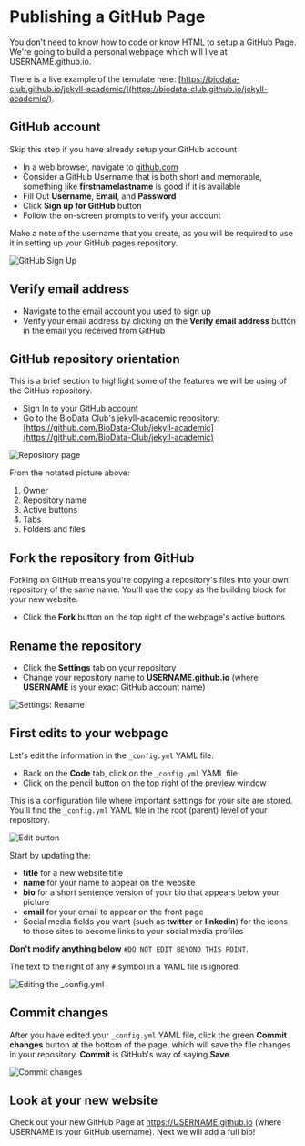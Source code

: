 # Publishing a GitHub Page

You don't need to know how to code or know HTML to setup a GitHub Page.  We're going to build a personal webpage which will live at USERNAME.github.io.

There is a live example of the template here: [https://biodata-club.github.io/jekyll-academic/](https://biodata-club.github.io/jekyll-academic/).

## GitHub account

Skip this step if you have already setup your GitHub account

- In a web browser, navigate to [github.com](https://github.com/)
- Consider a GitHub Username that is both short and memorable, something like **firstnamelastname** is good if it is available
- Fill Out **Username**, **Email**, and **Password**
- Click **Sign up for GitHub** button
- Follow the on-screen prompts to verify your account

Make a note of the username that you create, as you will be required to use it in setting up your GitHub pages repository.

![GitHub Sign Up](../images/github_frontpage.png)

## Verify email address

- Navigate to the email account you used to sign up
- Verify your email address by clicking on the **Verify email address** button in the email you received from GitHub

## GitHub repository orientation

This is a brief section to highlight some of the features we will be using of the GitHub repository.

- Sign In to your GitHub account
- Go to the BioData Club's jekyll-academic repository: [https://github.com/BioData-Club/jekyll-academic](https://github.com/BioData-Club/jekyll-academic)

![Repository page](../images/github_repository.png)

From the notated picture above:

1. Owner
2. Repository name
3. Active buttons
4. Tabs
5. Folders and files

## Fork the repository from GitHub

Forking on GitHub means you're copying a repository's files into your own repository of the same name.  You'll use the copy as the building block for your new website.

- Click the **Fork** button on the top right of the webpage's active buttons

## Rename the repository

- Click the **Settings** tab on your repository
- Change your repository name to **USERNAME.github.io** (where **USERNAME** is your exact GitHub account name)

![Settings: Rename](../images/settings_rename.png)

## First edits to your webpage

Let's edit the information in the `_config.yml` YAML file.

- Back on the **Code** tab, click on the `_config.yml` YAML file
- Click on the pencil button on the top right of the preview window

This is a configuration file where important settings for your site are stored.  You'll find the `_config.yml` YAML file in the root (parent) level of your repository.

![Edit button](../images/edit_button.png)

Start by updating the:

- **title** for a new website title
- **name** for your name to appear on the website
- **bio** for a short sentence version of your bio that appears below your picture
- **email** for your email to appear on the front page
- Social media fields you want (such as **twitter** or **linkedin**) for the icons to those sites to become links to your social media profiles

**Don't modify anything below** `#DO NOT EDIT BEYOND THIS POINT`.

The text to the right of any `#` symbol in a YAML file is ignored.

![Editing the _config.yml](../images/editing_config.png)

## Commit changes

After you have edited your `_config.yml` YAML file, click the green **Commit changes** button at the bottom of the page, which will save the file changes in your repository.  **Commit** is GitHub's way of saying **Save**.

![Commit changes](../images/commit.png)

## Look at your new website

Check out your new GitHub Page at https://USERNAME.github.io (where USERNAME is your GitHub username).  Next we will add a full bio!
